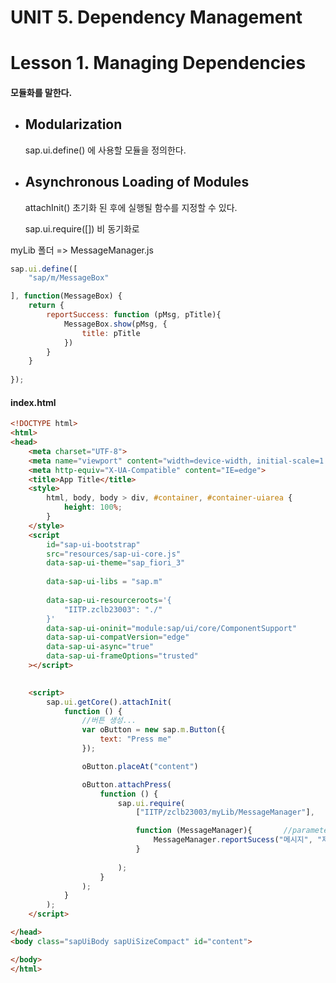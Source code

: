 # UNIT 5. Dependency Management





# Lesson 1. Managing Dependencies



#### 모듈화를 말한다.





* ## Modularization

  sap.ui.define() 에 사용할 모듈을 정의한다.









* ## Asynchronous Loading of Modules

  

  

  

  

  attachInit() 초기화 된 후에 실행될 함수를 지정할 수 있다.

  

  

  sap.ui.require([])   비 동기화로 













myLib 폴더 => MessageManager.js

```javascript
sap.ui.define([
    "sap/m/MessageBox"

], function(MessageBox) {
    return {
        reportSuccess: function (pMsg, pTitle){
            MessageBox.show(pMsg, {
                title: pTitle
            })
        }
    }
    
});
```

#### index.html

```html
<!DOCTYPE html>
<html>
<head>
    <meta charset="UTF-8">
    <meta name="viewport" content="width=device-width, initial-scale=1.0">
    <meta http-equiv="X-UA-Compatible" content="IE=edge">
    <title>App Title</title>
    <style>
        html, body, body > div, #container, #container-uiarea {
            height: 100%;
        }
    </style>
    <script
        id="sap-ui-bootstrap"
        src="resources/sap-ui-core.js"
        data-sap-ui-theme="sap_fiori_3"
        
        data-sap-ui-libs = "sap.m"               
        
        data-sap-ui-resourceroots='{
            "IITP.zclb23003": "./"
        }'
        data-sap-ui-oninit="module:sap/ui/core/ComponentSupport"
        data-sap-ui-compatVersion="edge"
        data-sap-ui-async="true"
        data-sap-ui-frameOptions="trusted"
    ></script>

    
    <script>
        sap.ui.getCore().attachInit(
            function () {
                //버튼 생성...
                var oButton = new sap.m.Button({
                    text: "Press me"
                });

                oButton.placeAt("content")

                oButton.attachPress(
                    function () {
                        sap.ui.require(
                            ["IITP/zclb23003/myLib/MessageManager"],

                            function (MessageManager){       //parameter로 모듈 이름
                                MessageManager.reportSucess("메시지", "제목");
                            }
                            
                        );
                    }
                );
            }
        );
    </script>

</head>
<body class="sapUiBody sapUiSizeCompact" id="content">

</body>
</html>
```

